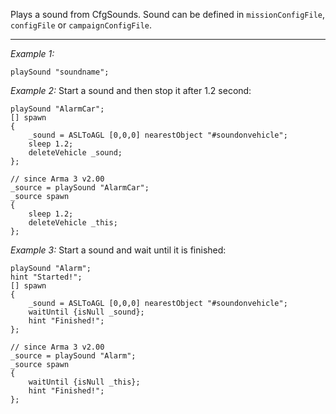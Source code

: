 Plays a sound from CfgSounds. Sound can be defined in `missionConfigFile`, `configFile` or `campaignConfigFile`.


---
*Example 1:*
```sqf
playSound "soundname";
```

*Example 2:*
Start a sound and then stop it after 1.2 second:

```sqf
playSound "AlarmCar";
[] spawn 
{
	_sound = ASLToAGL [0,0,0] nearestObject "#soundonvehicle";
	sleep 1.2;
	deleteVehicle _sound;
};

// since Arma 3 v2.00
_source = playSound "AlarmCar";
_source spawn 
{
	sleep 1.2;
	deleteVehicle _this;
};
```

*Example 3:*
Start a sound and wait until it is finished:

```sqf
playSound "Alarm";
hint "Started!";
[] spawn
{
	_sound = ASLToAGL [0,0,0] nearestObject "#soundonvehicle";
	waitUntil {isNull _sound};
	hint "Finished!";
};

// since Arma 3 v2.00
_source = playSound "Alarm";
_source spawn 
{
	waitUntil {isNull _this};
	hint "Finished!";
};
```